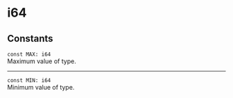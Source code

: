 # i64

## Constants
`const MAX: i64`\
Maximum value of type.

---

`const MIN: i64`\
Minimum value of type. 